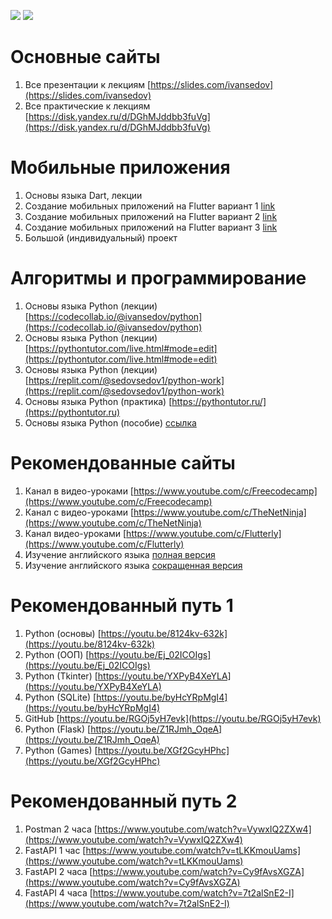 ![](https://x-lines.ru/letters/i/cyrillictechno/0682/000000/48/0/qozga6jxjtnwhoe.png)
[![](https://i.ibb.co/SBjTrkn/qj1sh7d1xrzgg53xpf5gn5uuci1g67o.jpg)](https://rentry.co/ivansedov)

# Основные сайты

1. Все презентации к лекциям [https://slides.com/ivansedov](https://slides.com/ivansedov)
2. Все практические к лекциям [https://disk.yandex.ru/d/DGhMJddbb3fuVg](https://disk.yandex.ru/d/DGhMJddbb3fuVg)

# Мобильные приложения

1. Основы языка Dart, лекции
2. Создание мобильных приложений на Flutter вариант 1 [link](https://www.youtube.com/watch?v=1ukSR1GRtMU&list=PL4cUxeGkcC9jLYyp2Aoh6hcWuxFDX6PBJ)
3. Создание мобильных приложений на Flutter вариант 2 [link](https://www.youtube.com/watch?v=cpkSVwf75-k&list=PL6lh8cTntlDiLlH_rHl5F0JOy_gRm_Wa4)
4. Создание мобильных приложений на Flutter вариант 3 [link](https://www.youtube.com/watch?v=sOYGLk3A6NQ&list=PLyaYkfwvXhRKjYAIO4_J_IcHtAXUR_1ci)
5. Большой (индивидуальный) проект

# Алгоритмы и программирование

1. Основы языка Python (лекции) [https://codecollab.io/@ivansedov/python](https://codecollab.io/@ivansedov/python)
2. Основы языка Python (лекции) [https://pythontutor.com/live.html#mode=edit](https://pythontutor.com/live.html#mode=edit)
3. Основы языка Python (лекции) [https://replit.com/@sedovsedov1/python-work](https://replit.com/@sedovsedov1/python-work)
4. Основы языка Python (практика) [https://pythontutor.ru/](https://pythontutor.ru)
5. Основы языка Python (пособие) [ссылка](https://disk.yandex.ru/i/Sp90alQKt-z6Bg)

# Рекомендованные сайты

1. Канал в видео-уроками [https://www.youtube.com/c/Freecodecamp](https://www.youtube.com/c/Freecodecamp)
2. Канал с видео-уроками [https://www.youtube.com/c/TheNetNinja](https://www.youtube.com/c/TheNetNinja)
3. Канал видео-уроками [https://www.youtube.com/c/Flutterly](https://www.youtube.com/c/Flutterly)
4. Изучение английского языка [полная версия](https://www.youtube.com/playlist?list=PL66DIGaegedqtRaxfVsk6vH5dBDuL5w92)
5. Изучение английского языка [сокращенная версия](https://www.youtube.com/playlist?list=PL66DIGaegedqVBwaauzKVk7DNqIFaXrN_)

# Рекомендованный путь 1

1. Python (основы) [https://youtu.be/8124kv-632k](https://youtu.be/8124kv-632k)
2. Python (ООП) [https://youtu.be/Ej_02ICOIgs](https://youtu.be/Ej_02ICOIgs)
3. Python (Tkinter) [https://youtu.be/YXPyB4XeYLA](https://youtu.be/YXPyB4XeYLA)
4. Python (SQLite) [https://youtu.be/byHcYRpMgI4](https://youtu.be/byHcYRpMgI4)
5. GitHub [https://youtu.be/RGOj5yH7evk](https://youtu.be/RGOj5yH7evk)
6. Python (Flask) [https://youtu.be/Z1RJmh_OqeA](https://youtu.be/Z1RJmh_OqeA)
7. Python (Games) [https://youtu.be/XGf2GcyHPhc](https://youtu.be/XGf2GcyHPhc)

# Рекомендованный путь 2

1. Postman 2 часа [https://www.youtube.com/watch?v=VywxIQ2ZXw4](https://www.youtube.com/watch?v=VywxIQ2ZXw4)
2. FastAPI 1 час [https://www.youtube.com/watch?v=tLKKmouUams](https://www.youtube.com/watch?v=tLKKmouUams)
3. FastAPI 2 часа [https://www.youtube.com/watch?v=Cy9fAvsXGZA](https://www.youtube.com/watch?v=Cy9fAvsXGZA)
4. FastAPI 4 часа [https://www.youtube.com/watch?v=7t2alSnE2-I](https://www.youtube.com/watch?v=7t2alSnE2-I)
